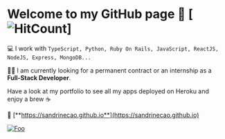 # Welcome to my GitHub page 🚀 [![HitCount](http://hits.dwyl.com/sandrinecao/sandrinecao.svg)]

💻 I work with `TypeScript, Python, Ruby On Rails, JavaScript, ReactJS, NodeJS, Express, MongoDB...`

👩‍💻 I am currently looking for a permanent contract or an internship as a **Full-Stack Developer**.

Have a look at my portfolio to see all my apps deployed on Heroku and enjoy a brew ☕   

🔗 [**https://sandrinecao.github.io**](https://sandrinecao.github.io)

[![Foo](https://res.cloudinary.com/dkyqbngya/image/upload/v1594325657/s0ncwnajosrbahb6u2xo.gif)](https://sandrinecao.github.io)

